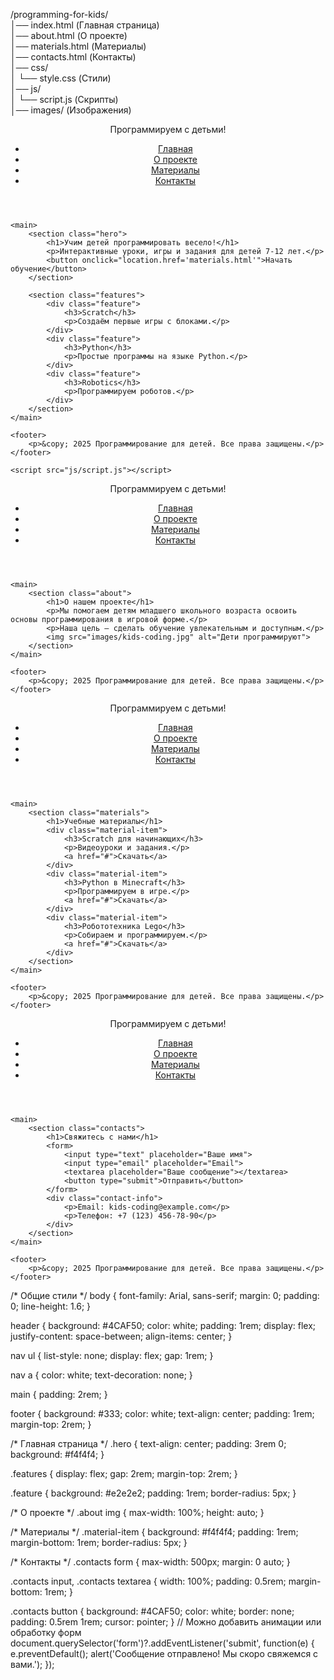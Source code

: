 /programming-for-kids/  
│── index.html          (Главная страница)  
│── about.html          (О проекте)  
│── materials.html      (Материалы)  
│── contacts.html       (Контакты)  
│── css/  
│   └── style.css       (Стили)  
│── js/  
│   └── script.js       (Скрипты)  
│── images/             (Изображения)  
<!DOCTYPE html>
<html lang="ru">
<head>
    <meta charset="UTF-8">
    <meta name="viewport" content="width=device-width, initial-scale=1.0">
    <title>Программирование для детей</title>
    <link rel="stylesheet" href="css/style.css">
</head>
<body>
    <header>
        <div class="logo">Программируем с детьми!</div>
        <nav>
            <ul>
                <li><a href="index.html">Главная</a></li>
                <li><a href="about.html">О проекте</a></li>
                <li><a href="materials.html">Материалы</a></li>
                <li><a href="contacts.html">Контакты</a></li>
            </ul>
        </nav>
    </header>

    <main>
        <section class="hero">
            <h1>Учим детей программировать весело!</h1>
            <p>Интерактивные уроки, игры и задания для детей 7-12 лет.</p>
            <button onclick="location.href='materials.html'">Начать обучение</button>
        </section>

        <section class="features">
            <div class="feature">
                <h3>Scratch</h3>
                <p>Создаём первые игры с блоками.</p>
            </div>
            <div class="feature">
                <h3>Python</h3>
                <p>Простые программы на языке Python.</p>
            </div>
            <div class="feature">
                <h3>Robotics</h3>
                <p>Программируем роботов.</p>
            </div>
        </section>
    </main>

    <footer>
        <p>&copy; 2025 Программирование для детей. Все права защищены.</p>
    </footer>

    <script src="js/script.js"></script>
</body>
</html>
<!DOCTYPE html>
<html lang="ru">
<head>
    <meta charset="UTF-8">
    <meta name="viewport" content="width=device-width, initial-scale=1.0">
    <title>О проекте | Программирование для детей</title>
    <link rel="stylesheet" href="css/style.css">
</head>
<body>
    <header>
        <div class="logo">Программируем с детьми!</div>
        <nav>
            <ul>
                <li><a href="index.html">Главная</a></li>
                <li><a href="about.html">О проекте</a></li>
                <li><a href="materials.html">Материалы</a></li>
                <li><a href="contacts.html">Контакты</a></li>
            </ul>
        </nav>
    </header>

    <main>
        <section class="about">
            <h1>О нашем проекте</h1>
            <p>Мы помогаем детям младшего школьного возраста освоить основы программирования в игровой форме.</p>
            <p>Наша цель — сделать обучение увлекательным и доступным.</p>
            <img src="images/kids-coding.jpg" alt="Дети программируют">
        </section>
    </main>

    <footer>
        <p>&copy; 2025 Программирование для детей. Все права защищены.</p>
    </footer>
</body>
</html>
<!DOCTYPE html>
<html lang="ru">
<head>
    <meta charset="UTF-8">
    <meta name="viewport" content="width=device-width, initial-scale=1.0">
    <title>Материалы | Программирование для детей</title>
    <link rel="stylesheet" href="css/style.css">
</head>
<body>
    <header>
        <div class="logo">Программируем с детьми!</div>
        <nav>
            <ul>
                <li><a href="index.html">Главная</a></li>
                <li><a href="about.html">О проекте</a></li>
                <li><a href="materials.html">Материалы</a></li>
                <li><a href="contacts.html">Контакты</a></li>
            </ul>
        </nav>
    </header>

    <main>
        <section class="materials">
            <h1>Учебные материалы</h1>
            <div class="material-item">
                <h3>Scratch для начинающих</h3>
                <p>Видеоуроки и задания.</p>
                <a href="#">Скачать</a>
            </div>
            <div class="material-item">
                <h3>Python в Minecraft</h3>
                <p>Программируем в игре.</p>
                <a href="#">Скачать</a>
            </div>
            <div class="material-item">
                <h3>Робототехника Lego</h3>
                <p>Собираем и программируем.</p>
                <a href="#">Скачать</a>
            </div>
        </section>
    </main>

    <footer>
        <p>&copy; 2025 Программирование для детей. Все права защищены.</p>
    </footer>
</body>
</html>
<!DOCTYPE html>
<html lang="ru">
<head>
    <meta charset="UTF-8">
    <meta name="viewport" content="width=device-width, initial-scale=1.0">
    <title>Контакты | Программирование для детей</title>
    <link rel="stylesheet" href="css/style.css">
</head>
<body>
    <header>
        <div class="logo">Программируем с детьми!</div>
        <nav>
            <ul>
                <li><a href="index.html">Главная</a></li>
                <li><a href="about.html">О проекте</a></li>
                <li><a href="materials.html">Материалы</a></li>
                <li><a href="contacts.html">Контакты</a></li>
            </ul>
        </nav>
    </header>

    <main>
        <section class="contacts">
            <h1>Свяжитесь с нами</h1>
            <form>
                <input type="text" placeholder="Ваше имя">
                <input type="email" placeholder="Email">
                <textarea placeholder="Ваше сообщение"></textarea>
                <button type="submit">Отправить</button>
            </form>
            <div class="contact-info">
                <p>Email: kids-coding@example.com</p>
                <p>Телефон: +7 (123) 456-78-90</p>
            </div>
        </section>
    </main>

    <footer>
        <p>&copy; 2025 Программирование для детей. Все права защищены.</p>
    </footer>
</body>
</html>
/* Общие стили */
body {
    font-family: Arial, sans-serif;
    margin: 0;
    padding: 0;
    line-height: 1.6;
}

header {
    background: #4CAF50;
    color: white;
    padding: 1rem;
    display: flex;
    justify-content: space-between;
    align-items: center;
}

nav ul {
    list-style: none;
    display: flex;
    gap: 1rem;
}

nav a {
    color: white;
    text-decoration: none;
}

main {
    padding: 2rem;
}

footer {
    background: #333;
    color: white;
    text-align: center;
    padding: 1rem;
    margin-top: 2rem;
}

/* Главная страница */
.hero {
    text-align: center;
    padding: 3rem 0;
    background: #f4f4f4;
}

.features {
    display: flex;
    gap: 2rem;
    margin-top: 2rem;
}

.feature {
    background: #e2e2e2;
    padding: 1rem;
    border-radius: 5px;
}

/* О проекте */
.about img {
    max-width: 100%;
    height: auto;
}

/* Материалы */
.material-item {
    background: #f4f4f4;
    padding: 1rem;
    margin-bottom: 1rem;
    border-radius: 5px;
}

/* Контакты */
.contacts form {
    max-width: 500px;
    margin: 0 auto;
}

.contacts input, .contacts textarea {
    width: 100%;
    padding: 0.5rem;
    margin-bottom: 1rem;
}

.contacts button {
    background: #4CAF50;
    color: white;
    border: none;
    padding: 0.5rem 1rem;
    cursor: pointer;
}
// Можно добавить анимации или обработку форм
document.querySelector('form')?.addEventListener('submit', function(e) {
    e.preventDefault();
    alert('Сообщение отправлено! Мы скоро свяжемся с вами.');
});
